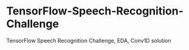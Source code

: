 # TensorFlow-Speech-Recognition-Challenge
TensorFlow Speech Recognition Challenge, EDA, Conv1D solution 
